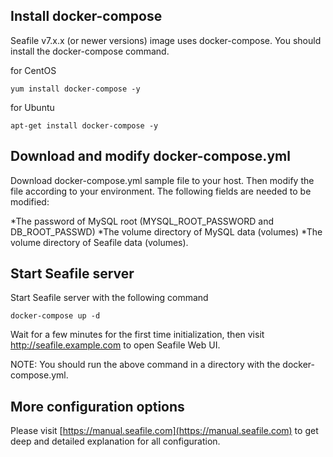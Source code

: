 ## Install docker-compose
Seafile v7.x.x (or newer versions) image uses docker-compose. You should install the docker-compose command.

for CentOS
```
yum install docker-compose -y
```
for Ubuntu
```
apt-get install docker-compose -y
````
## Download and modify docker-compose.yml
Download docker-compose.yml sample file to your host. Then modify the file according to your environment. The following fields are needed to be modified:

*The password of MySQL root (MYSQL_ROOT_PASSWORD and DB_ROOT_PASSWD)
*The volume directory of MySQL data (volumes)
*The volume directory of Seafile data (volumes).

## Start Seafile server
Start Seafile server with the following command
```
docker-compose up -d
```

Wait for a few minutes for the first time initialization, then visit http://seafile.example.com to open Seafile Web UI.

NOTE: You should run the above command in a directory with the docker-compose.yml.

## More configuration options

Please visit [https://manual.seafile.com](https://manual.seafile.com) to get deep and detailed explanation for all configuration.

